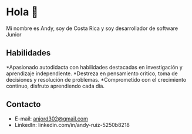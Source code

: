 # Hola 👋

Mi nombre es Andy, soy de Costa Rica y soy desarrollador de software Junior


## Habilidades

*Apasionado autodidacta con habilidades destacadas en investigación y aprendizaje independiente.
*Destreza en pensamiento crítico, toma de decisiones y resolución de problemas.
*Comprometido con el crecimiento continuo, disfruto aprendiendo cada día.

## Contacto

* E-mail: anjord302@gmail.com
* LinkedIn: linkedin.com/in/andy-ruiz-5250b8218
